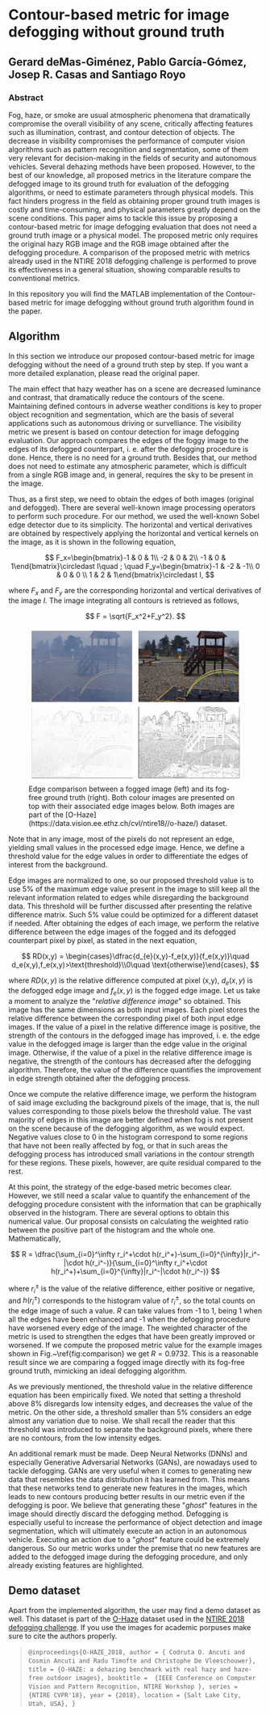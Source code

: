# Contour-based metric for image defogging without ground truth

## Gerard deMas-Giménez, Pablo García-Gómez, Josep R. Casas and Santiago Royo

### Abstract
Fog, haze, or smoke are usual atmospheric phenomena that dramatically compromise the overall visibility of any scene, critically affecting features such as illumination, contrast, and contour detection of objects. The decrease in visibility compromises the performance of computer vision algorithms such as pattern recognition and segmentation, some of them very relevant for decision-making in the fields of security and autonomous vehicles. Several dehazing methods have been proposed. However, to the best of our knowledge, all proposed metrics in the literature compare the defogged image to its ground truth for evaluation of the defogging algorithms,  or need to estimate parameters through physical models. This fact hinders progress in the field as obtaining proper ground truth images is costly and time-consuming, and physical parameters greatly depend on the scene conditions. This paper aims to tackle this issue by proposing a contour-based metric for image defogging evaluation that does not need a ground truth image or a physical model. The proposed metric only requires the original hazy RGB image and the RGB image obtained after the defogging procedure. A comparison of the proposed metric with metrics already used in the NTIRE 2018 defogging challenge is performed to prove its effectiveness in a general situation, showing comparable results to conventional metrics.

In this repository you will find the MATLAB implementation of the Contour-based metric for image defogging without ground truth algorithm found in the paper.

## Algorithm
In this section we introduce our proposed contour-based metric for image defogging without the need of a ground truth step by step. If you want a more detailed explanation, please read the original paper.

The main effect that hazy weather has on a scene are decreased luminance and contrast, that dramatically reduce the contours of the scene. Maintaining defined contours in adverse weather conditions is key to proper object recognition and segmentation, which are the basis of several applications such as autonomous driving or survelliance. The visibility metric we present is based on contour detection for image defogging evaluation. Our approach compares the edges of the foggy image to the edges of its defogged counterpart, i. e. after the defogging procedure is done. Hence, there is no need for a ground truth. Besides that, our method does not need to estimate any atmospheric parameter, which is difficult from a single RGB image and, in general, requires the sky to be present in the image. 

Thus, as a first step, we need to obtain the edges of both images (original and defogged). There are several well-known image processing operators to perform such procedure. For our method, we used the well-known Sobel edge detector due to its simplicity. The horizontal and vertical derivatives are obtained by  respectively applying the horizontal and vertical kernels on the image, as it is shown in the following equation,

$$
    F_x=\begin{bmatrix}-1 & 0 & 1\\ -2 & 0 & 2\\ -1 & 0 & 1\end{bmatrix}\circledast I\quad ; \quad F_y=\begin{bmatrix}-1 & -2 & -1\\ 0 & 0 & 0 \\ 1 & 2 & 1\end{bmatrix}\circledast I,
$$

where $F_x$ and $F_y$ are the corresponding horizontal and vertical derivatives of the image $I$. The image integrating all contours is retrieved as follows,

$$
    F = \sqrt{F_x^2+F_y^2}.
$$
<figure>
    <img src="Images/contour_comparison.png"
         alt="Albuquerque, New Mexico">
    <figcaption>Edge comparison between a fogged image (left) and its fog-free ground truth (right). Both colour images are presented on top with their associated edge images below. Both images are part of the [O-Haze](https://data.vision.ee.ethz.ch/cvl/ntire18//o-haze/) dataset.</figcaption>
</figure>

Note that in any image, most of the pixels do not represent an edge, yielding small values in the processed edge image. Hence, we define a threshold value for the edge values in order to differentiate the edges of interest from the background. 

Edge images are normalized to one, so our proposed threshold value is to use 5\% of the maximum edge value present in the image to still keep all the relevant information related to edges while disregarding the background data. This threshold will be further discussed after presenting the relative difference matrix. Such 5\% value could be optimized for a different dataset if needed. After obtaining the edges of each image, we perform the relative difference between the edge images of the fogged and its defogged counterpart pixel by pixel, as stated in the next equation,

$$
    RD(x,y) = \begin{cases}\dfrac{d_{e}(x,y)-f_e(x,y)}{f_e(x,y)}\quad d_e(x,y),f_e(x,y)>\text{threshold}\\0\quad \text{otherwise}\end{cases},
$$

where $RD(x,y)$ is the relative difference computed at pixel (x,y), $d_e(x,y)$ is the  defogged edge image and $f_e(x,y)$ is the fogged edge image. Let us take a moment to analyze the "*relative difference image*" so obtained. This image has the same dimensions as both input images. Each pixel stores the relative difference between the corresponding pixel of both input edge images. If the value of a pixel in the relative difference image is positive, the strength of the contours in the defogged image has improved, i. e. the edge value in the defogged image is larger than the edge value in the original image. Otherwise, if the value of a pixel in the relative difference image is negative, the strength of the contours has decreased after the defogging algorithm. Therefore, the value of the difference quantifies the improvement in edge strength obtained after the defogging process.

Once we compute the relative difference image, we perform the histogram of said image excluding the background pixels of the image, that is, the null values corresponding to those pixels below the threshold value. The vast majority of edges in this image are better defined when fog is not present on the scene because of the defogging algorithm, as we would expect. Negative values close to 0 in the histogram correspond to some regions that have not been really affected by fog, or that in such areas the defogging process has introduced small variations in the contour strength for these regions. These pixels, however, are quite residual compared to the rest.

At this point, the strategy of the edge-based metric becomes clear. However, we still need a scalar value to quantify the enhancement of the defogging procedure consistent with the information that can be graphically observed in the histogram. There are several options to obtain this numerical value. Our proposal consists on calculating the weighted ratio between the positive part of the histogram and the whole one. Mathematically,

$$
    R = \dfrac{\sum_{i=0}^\infty r_i^+\cdot h(r_i^+)-\sum_{i=0}^{\infty}|r_i^-|\cdot h(r_i^-)}{\sum_{i=0}^\infty r_i^+\cdot h(r_i^+)+\sum_{i=0}^{\infty}|r_i^-|\cdot h(r_i^-)}
$$

where $r_i^\pm$ is the value of the relative difference, either positive or negative, and $h(r_i^\pm)$ corresponds to the histogram value of $r_i^\pm$, so the total counts on the edge image of such a value. $R$ can take values from -1 to 1, being 1 when all the edges have been enhanced and -1 when the defogging procedure have worsened every edge of the image. The weighted character of the metric is used to strengthen the edges that have been greatly improved or worsened. If we compute the proposed metric value for the example images shown in Fig.~\ref{fig:comparison} we get $R=0.9732$. This is a reasonable result since we are comparing a fogged image directly with its fog-free ground truth, mimicking an ideal defogging algorithm.

 As we previously mentioned, the threshold value in the relative difference equation has been empirically fixed. We noted that setting a threshold above 8\% disregards low intensity edges, and decreases the value of the metric. On the other side, a threshold smaller than 5\% considers an edge almost any variation due to noise. We shall recall the reader that this threshold was introduced to separate the background pixels, where there are no contours, from the low intensity edges.

An additional remark must be made. Deep Neural Networks (DNNs) and especially Generative Adversarial Networks (GANs), are nowadays used to tackle defogging. GANs are very useful when it comes to generating new data that resembles the data distribution it has learned from. This means that these networks tend to generate new features in the images, which leads to new contours producing better results in our metric even if the defogging is poor. We believe that generating these "*ghost*" features in the image should directly discard the defogging method. Defogging is especially useful to increase the performance of object detection and image segmentation, which will ultimately execute an action in an autonomous vehicle. Executing an action due to a "*ghost*" feature could be extremely dangerous. So our metric works under the premise that no new features are added to the defogged image during the defogging procedure, and only already existing features are highlighted.


## Demo dataset
Apart from the implemented algorithm, the user may find a demo dataset as well. This dataset is part of the [O-Haze](https://data.vision.ee.ethz.ch/cvl/ntire18//o-haze/) dataset used in the [NTIRE 2018 defogging challenge](https://people.ee.ethz.ch/~timofter/publications/NTIRE2018_Dehazing_report_CVPRW-2018.pdf). If you use the images for academic porpuses make sure to cite the authors properly.
>`@inproceedings{O-HAZE_2018,
author = { Codruta O. Ancuti and Cosmin Ancuti and Radu Timofte and Christophe De Vleeschouwer},
title = {O-HAZE: a dehazing benchmark with real hazy and haze-free outdoor images},
booktitle =  {IEEE Conference on Computer Vision and Pattern Recognition, NTIRE Workshop },
series = {NTIRE CVPR'18},
year = {2018},
location = {Salt Lake City, Utah, USA},
}`